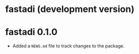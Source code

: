 # fastadi (development version)

# fastadi 0.1.0

* Added a `NEWS.md` file to track changes to the package.
